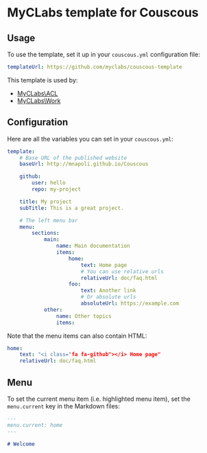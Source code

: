 # MyCLabs template for Couscous

## Usage

To use the template, set it up in your `couscous.yml` configuration file:

```yaml
templateUrl: https://github.com/myclabs/couscous-template
```

This template is used by:

- [MyCLabs\ACL](http://myclabs.github.io/ACL/)
- [MyCLabs\Work](http://myclabs.github.io/Work/)

## Configuration

Here are all the variables you can set in your `couscous.yml`:

```yaml
template:
    # Base URL of the published website
    baseUrl: http://mnapoli.github.io/Couscous

    github:
        user: hello
        repo: my-project

    title: My project
    subTitle: This is a great project.

    # The left menu bar
    menu:
        sections:
            main:
                name: Main documentation
                items:
                    home:
                        text: Home page
                        # You can use relative urls
                        relativeUrl: doc/faq.html
                    foo:
                        text: Another link
                        # Or absolute urls
                        absoluteUrl: https://example.com
            other:
                name: Other topics
                items:
```

Note that the menu items can also contain HTML:

```yaml
home:
    text: "<i class="fa fa-github"></i> Home page"
    relativeUrl: doc/faq.html
```

## Menu

To set the current menu item (i.e. highlighted menu item), set the `menu.current`
key in the Markdown files:

```markdown
---
menu.current: home
---

# Welcome
```
